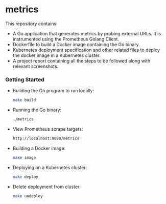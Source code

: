 # metrics

This repository contains:

* A Go application that generates metrics by probing external URLs. It is instrumented using the Prometheus Golang Client.
* Dockerfile to build a Docker image containing the Go binary.
* Kubernetes deployment specification and other related files to deploy the docker image in a Kubernetes cluster.
* A project report containing all the steps to be followed along with relevant screenshots.

### Getting Started

* Building the Go program to run locally:

    ```sh
    make build
    ```
  
* Running the Go binary:

    ```sh
    ./metrics
    ```
  
* View Prometheus scrape targets:
 
     ```sh
     http://localhost:9090/metrics
     ```
   
* Building a Docker image:

     ```sh
     make image
     ```
  
* Deploying on a Kubernetes cluster:

     ```sh
     make deploy
     ```
  
* Delete deployment from cluster:

     ```sh
     make undeploy
     ```